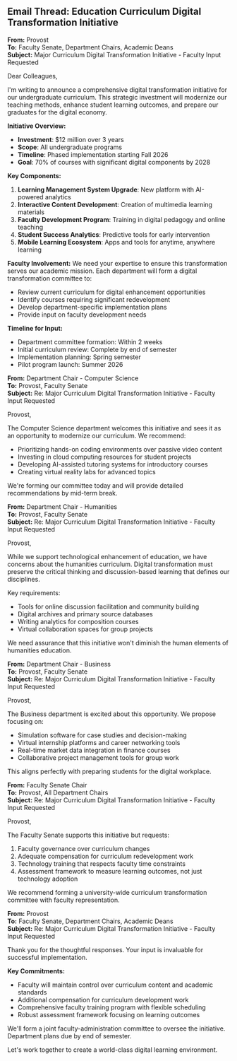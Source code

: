 ## Email Thread: Education Curriculum Digital Transformation Initiative

**From:** Provost  
**To:** Faculty Senate, Department Chairs, Academic Deans  
**Subject:** Major Curriculum Digital Transformation Initiative - Faculty Input Requested  

Dear Colleagues,

I'm writing to announce a comprehensive digital transformation initiative for our undergraduate curriculum. This strategic investment will modernize our teaching methods, enhance student learning outcomes, and prepare our graduates for the digital economy.

**Initiative Overview:**
- **Investment**: $12 million over 3 years
- **Scope**: All undergraduate programs
- **Timeline**: Phased implementation starting Fall 2026
- **Goal**: 70% of courses with significant digital components by 2028

**Key Components:**
1. **Learning Management System Upgrade**: New platform with AI-powered analytics
2. **Interactive Content Development**: Creation of multimedia learning materials
3. **Faculty Development Program**: Training in digital pedagogy and online teaching
4. **Student Success Analytics**: Predictive tools for early intervention
5. **Mobile Learning Ecosystem**: Apps and tools for anytime, anywhere learning

**Faculty Involvement:**
We need your expertise to ensure this transformation serves our academic mission. Each department will form a digital transformation committee to:
- Review current curriculum for digital enhancement opportunities
- Identify courses requiring significant redevelopment
- Develop department-specific implementation plans
- Provide input on faculty development needs

**Timeline for Input:**
- Department committee formation: Within 2 weeks
- Initial curriculum review: Complete by end of semester
- Implementation planning: Spring semester
- Pilot program launch: Summer 2026

**From:** Department Chair - Computer Science  
**To:** Provost, Faculty Senate  
**Subject:** Re: Major Curriculum Digital Transformation Initiative - Faculty Input Requested  

Provost,

The Computer Science department welcomes this initiative and sees it as an opportunity to modernize our curriculum. We recommend:

- Prioritizing hands-on coding environments over passive video content
- Investing in cloud computing resources for student projects
- Developing AI-assisted tutoring systems for introductory courses
- Creating virtual reality labs for advanced topics

We're forming our committee today and will provide detailed recommendations by mid-term break.

**From:** Department Chair - Humanities  
**To:** Provost, Faculty Senate  
**Subject:** Re: Major Curriculum Digital Transformation Initiative - Faculty Input Requested  

Provost,

While we support technological enhancement of education, we have concerns about the humanities curriculum. Digital transformation must preserve the critical thinking and discussion-based learning that defines our disciplines.

Key requirements:
- Tools for online discussion facilitation and community building
- Digital archives and primary source databases
- Writing analytics for composition courses
- Virtual collaboration spaces for group projects

We need assurance that this initiative won't diminish the human elements of humanities education.

**From:** Department Chair - Business  
**To:** Provost, Faculty Senate  
**Subject:** Re: Major Curriculum Digital Transformation Initiative - Faculty Input Requested  

Provost,

The Business department is excited about this opportunity. We propose focusing on:
- Simulation software for case studies and decision-making
- Virtual internship platforms and career networking tools
- Real-time market data integration in finance courses
- Collaborative project management tools for group work

This aligns perfectly with preparing students for the digital workplace.

**From:** Faculty Senate Chair  
**To:** Provost, All Department Chairs  
**Subject:** Re: Major Curriculum Digital Transformation Initiative - Faculty Input Requested  

Provost,

The Faculty Senate supports this initiative but requests:
1. Faculty governance over curriculum changes
2. Adequate compensation for curriculum redevelopment work
3. Technology training that respects faculty time constraints
4. Assessment framework to measure learning outcomes, not just technology adoption

We recommend forming a university-wide curriculum transformation committee with faculty representation.

**From:** Provost  
**To:** Faculty Senate, Department Chairs, Academic Deans  
**Subject:** Re: Major Curriculum Digital Transformation Initiative - Faculty Input Requested  

Thank you for the thoughtful responses. Your input is invaluable for successful implementation.

**Key Commitments:**
- Faculty will maintain control over curriculum content and academic standards
- Additional compensation for curriculum development work
- Comprehensive faculty training program with flexible scheduling
- Robust assessment framework focusing on learning outcomes

We'll form a joint faculty-administration committee to oversee the initiative. Department plans due by end of semester.

Let's work together to create a world-class digital learning environment.